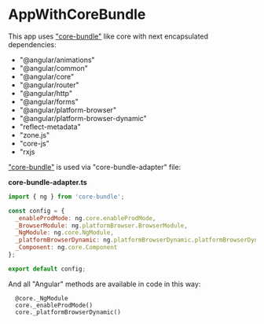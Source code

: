 # AppWithCoreBundle

This app uses ["core-bundle"](https://github.com/Investigations-eagle/core-bundle) like core with 
next encapsulated dependencies:

* "@angular/animations"
* "@angular/common"
* "@angular/core"
* "@angular/router"
* "@angular/http"
* "@angular/forms"
* "@angular/platform-browser"
* "@angular/platform-browser-dynamic"
* "reflect-metadata"
* "zone.js"
* "core-js"
* "rxjs

["core-bundle"](https://github.com/Investigations-eagle/core-bundle) is used via "core-bundle-adapter" file:

**core-bundle-adapter.ts**
```javascript
import { ng } from 'core-bundle';

const config = {
  _enableProdMode: ng.core.enableProdMode,
  _BrowserModule: ng.platformBrowser.BrowserModule,
  _NgModule: ng.core.NgModule,
  _platformBrowserDynamic: ng.platformBrowserDynamic.platformBrowserDynamic,
  _Component: ng.core.Component
};

export default config;
```

And all "Angular" methods are available in code in this way:

```
  @core._NgModule
  core._enableProdMode()
  core._platformBrowserDynamic()
```
